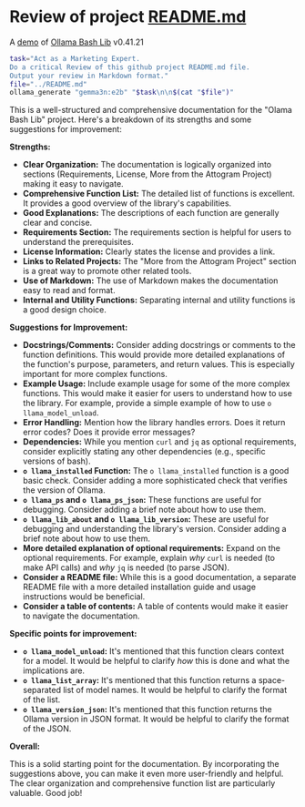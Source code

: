 # Review of project [README.md](../README.md)

A [demo](../README.md#demos) of [Ollama Bash Lib](https://github.com/attogram/ollama-bash-lib) v0.41.21


```bash
task="Act as a Marketing Expert.
Do a critical Review of this github project README.md file.
Output your review in Markdown format."
file="../README.md"
ollama_generate "gemma3n:e2b" "$task\n\n$(cat "$file")"
```
This is a well-structured and comprehensive documentation for the "Olama Bash Lib" project. Here's a breakdown of its strengths and some suggestions for improvement:

**Strengths:**

* **Clear Organization:** The documentation is logically organized into sections (Requirements, License, More from the Attogram Project) making it easy to navigate.
* **Comprehensive Function List:**  The detailed list of functions is excellent. It provides a good overview of the library's capabilities.
* **Good Explanations:**  The descriptions of each function are generally clear and concise.
* **Requirements Section:**  The requirements section is helpful for users to understand the prerequisites.
* **License Information:**  Clearly states the license and provides a link.
* **Links to Related Projects:**  The "More from the Attogram Project" section is a great way to promote other related tools.
* **Use of Markdown:**  The use of Markdown makes the documentation easy to read and format.
* **Internal and Utility Functions:**  Separating internal and utility functions is a good design choice.

**Suggestions for Improvement:**

* **Docstrings/Comments:**  Consider adding docstrings or comments to the function definitions. This would provide more detailed explanations of the function's purpose, parameters, and return values.  This is especially important for more complex functions.
* **Example Usage:**  Include example usage for some of the more complex functions. This would make it easier for users to understand how to use the library.  For example, provide a simple example of how to use `o llama_model_unload`.
* **Error Handling:**  Mention how the library handles errors. Does it return error codes? Does it provide error messages?
* **Dependencies:**  While you mention `curl` and `jq` as optional requirements, consider explicitly stating any other dependencies (e.g., specific versions of bash).
* **`o llama_installed` Function:**  The `o llama_installed` function is a good basic check.  Consider adding a more sophisticated check that verifies the version of Ollama.
* **`o llama_ps` and `o llama_ps_json`:**  These functions are useful for debugging.  Consider adding a brief note about how to use them.
* **`o llama_lib_about` and `o llama_lib_version`:**  These are useful for debugging and understanding the library's version.  Consider adding a brief note about how to use them.
* **More detailed explanation of optional requirements:**  Expand on the optional requirements.  For example, explain *why* `curl` is needed (to make API calls) and *why* `jq` is needed (to parse JSON).
* **Consider a README file:**  While this is a good documentation, a separate README file with a more detailed installation guide and usage instructions would be beneficial.
* **Consider a table of contents:** A table of contents would make it easier to navigate the documentation.

**Specific points for improvement:**

* **`o llama_model_unload`:**  It's mentioned that this function clears context for a model.  It would be helpful to clarify *how* this is done and what the implications are.
* **`o llama_list_array`:**  It's mentioned that this function returns a space-separated list of model names.  It would be helpful to clarify the format of the list.
* **`o llama_version_json`:**  It's mentioned that this function returns the Ollama version in JSON format.  It would be helpful to clarify the format of the JSON.

**Overall:**

This is a solid starting point for the documentation. By incorporating the suggestions above, you can make it even more user-friendly and helpful.  The clear organization and comprehensive function list are particularly valuable.  Good job!
